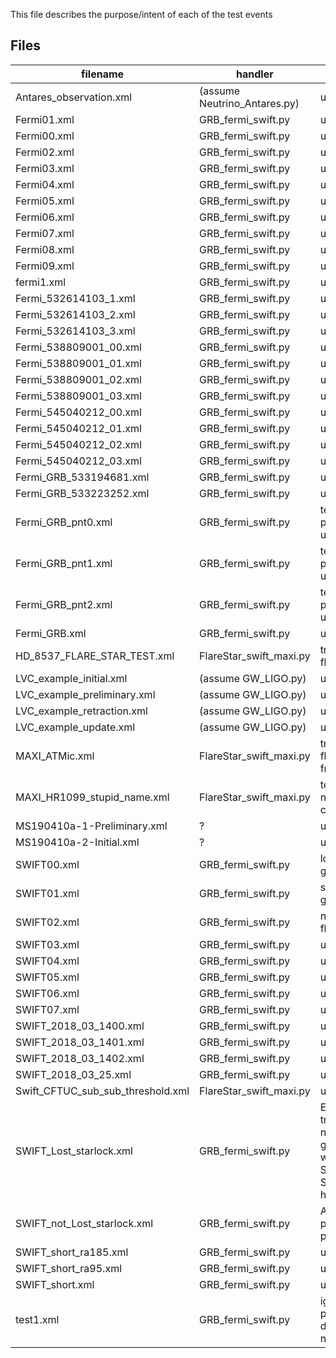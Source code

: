 This file describes the purpose/intent of each of the test events

Files
-----

| filename | handler | purpose |
|----------|---------|---------|
| Antares_observation.xml | (assume Neutrino_Antares.py) | unknown |
| Fermi01.xml | GRB_fermi_swift.py | unknown |
| Fermi00.xml | GRB_fermi_swift.py | unknown |
| Fermi02.xml | GRB_fermi_swift.py | unknown |
| Fermi03.xml | GRB_fermi_swift.py | unknown |
| Fermi04.xml | GRB_fermi_swift.py | unknown |
| Fermi05.xml | GRB_fermi_swift.py | unknown |
| Fermi06.xml | GRB_fermi_swift.py | unknown |
| Fermi07.xml | GRB_fermi_swift.py | unknown |
| Fermi08.xml | GRB_fermi_swift.py | unknown |
| Fermi09.xml | GRB_fermi_swift.py | unknown |
| fermi1.xml | GRB_fermi_swift.py | unknown |
| Fermi_532614103_1.xml | GRB_fermi_swift.py | unknown |
| Fermi_532614103_2.xml | GRB_fermi_swift.py | unknown |
| Fermi_532614103_3.xml | GRB_fermi_swift.py | unknown |
| Fermi_538809001_00.xml | GRB_fermi_swift.py | unknown |
| Fermi_538809001_01.xml | GRB_fermi_swift.py | unknown |
| Fermi_538809001_02.xml | GRB_fermi_swift.py | unknown |
| Fermi_538809001_03.xml | GRB_fermi_swift.py | unknown |
| Fermi_545040212_00.xml | GRB_fermi_swift.py | unknown |
| Fermi_545040212_01.xml | GRB_fermi_swift.py | unknown |
| Fermi_545040212_02.xml | GRB_fermi_swift.py | unknown |
| Fermi_545040212_03.xml | GRB_fermi_swift.py | unknown |
| Fermi_GRB_533194681.xml | GRB_fermi_swift.py |  unknown |
| Fermi_GRB_533223252.xml | GRB_fermi_swift.py |  unknown |
| Fermi_GRB_pnt0.xml | GRB_fermi_swift.py | test pointing update |
| Fermi_GRB_pnt1.xml | GRB_fermi_swift.py | test pointing update |
| Fermi_GRB_pnt2.xml | GRB_fermi_swift.py | test pointing update |
| Fermi_GRB.xml | GRB_fermi_swift.py | unknown |
| HD_8537_FLARE_STAR_TEST.xml | FlareStar_swift_maxi.py | trigger on a flare star |
| LVC_example_initial.xml | (assume GW_LIGO.py) | unknown |
| LVC_example_preliminary.xml | (assume GW_LIGO.py) | unknown |
| LVC_example_retraction.xml | (assume GW_LIGO.py) | unknown |
| LVC_example_update.xml | (assume GW_LIGO.py) | unknown |
| MAXI_ATMic.xml | FlareStar_swift_maxi.py | trigger on a flare star from MAXI |
| MAXI_HR1099_stupid_name.xml | FlareStar_swift_maxi.py | test stupid naming conventions |
| MS190410a-1-Preliminary.xml | ? | unknown |
| MS190410a-2-Initial.xml | ? | unknown |
| SWIFT00.xml | GRB_fermi_swift.py | long swift grb |
| SWIFT01.xml | GRB_fermi_swift.py | short swift grb |
| SWIFT02.xml | GRB_fermi_swift.py | not a grb or flare star |
| SWIFT03.xml | GRB_fermi_swift.py | unknown |
| SWIFT04.xml | GRB_fermi_swift.py | unknown |
| SWIFT05.xml | GRB_fermi_swift.py | unknown |
| SWIFT06.xml | GRB_fermi_swift.py | unknown |
| SWIFT07.xml | GRB_fermi_swift.py | unknown |
| SWIFT_2018_03_1400.xml | GRB_fermi_swift.py | unknown |
| SWIFT_2018_03_1401.xml | GRB_fermi_swift.py | unknown |
| SWIFT_2018_03_1402.xml | GRB_fermi_swift.py | unknown |
| SWIFT_2018_03_25.xml | GRB_fermi_swift.py | unknown |
| Swift_CFTUC_sub_sub_threshold.xml | FlareStar_swift_maxi.py | unknown |
| SWIFT_Lost_starlock.xml | GRB_fermi_swift.py | Ensure that triggers are not generated when the SWIFT StarTracker has no lock |
| SWIFT_not_Lost_starlock.xml | GRB_fermi_swift.py | Avoid false positives as per #12 |
| SWIFT_short_ra185.xml | GRB_fermi_swift.py | unknown |
| SWIFT_short_ra95.xml | GRB_fermi_swift.py | unknown |
| SWIFT_short.xml | GRB_fermi_swift.py | unknown |
| test1.xml | GRB_fermi_swift.py  | ignore swift pointing direction notices |
